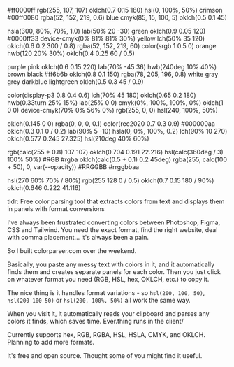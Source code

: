 #ff0000ff rgb(255, 107, 107) oklch(0.7 0.15 180) hsl(0, 100%, 50%) crimson
#00ff0080 rgba(52, 152, 219, 0.6) blue cmyk(85, 15, 100, 5) oklch(0.5 0.1 45)

hsla(300, 80%, 70%, 1.0) lab(50% 20 -30) green oklch(0.9 0.05 120) #0000ff33 device-cmyk(0% 81% 81% 30%) yellow
lch(50% 35 120) oklch(0.6 0.2 300 / 0.8) rgba(52, 152, 219, 60) color(srgb 1 0.5 0) orange hwb(120 20% 30%) oklch(0.4 0.25 60 / 0.5)

purple pink oklch(0.6 0.15 220) lab(70% -45 36) hwb(240deg 10% 40%) brown black
#ff6b6b oklch(0.8 0.1 150) rgba(78, 205, 196, 0.8) white gray grey darkblue lightgreen oklch(0.5 0.3 45 / 0.9)

color(display-p3 0.8 0.4 0.6) lch(70% 45 180) oklch(0.65 0.2 180) hwb(0.33turn 25% 15%) lab(25% 0 0)
cmyk(0%, 100%, 100%, 0%) oklch(1 0 0) device-cmyk(70% 0% 56% 0%) rgb(255, 0, 0) hsl(240, 100%, 50%)

oklch(0.145 0 0) rgba(0, 0, 0, 0.1) color(rec2020 0.7 0.3 0.9) #000000aa oklch(0.3 0.1 0 / 0.2)
lab(90% 5 -10) hsla(0, 0%, 100%, 0.2) lch(90% 10 270) oklch(0.577 0.245 27.325) hsl(210deg 40% 60%)

rgb(calc(255 * 0.8) 107 107) oklch(0.704 0.191 22.216) hsl(calc(360deg / 3) 100% 50%) #RGB #rgba
oklch(calc(0.5 + 0.1) 0.2 45deg) rgba(255, calc(100 + 50), 0, var(--opacity)) #RRGGBB #rrggbbaa

hsl(270 60% 70% / 80%) rgb(255 128 0 / 0.5) oklch(0.7 0.15 180 / 90%) oklch(0.646 0.222 41.116) 


tldr: Free color parsing tool that extracts colors from text and displays them in panels with format conversions



I've always been frustrated converting colors between Photoshop, Figma, CSS and Tailwind. You need the exact format, find the right website, deal with comma placement... it's always been a pain.

So I built colorparser.com over the weekend.

Basically, you paste any messy text with colors in it, and it automatically finds them and creates separate panels for each color. Then you just click on whatever format you need (RGB, HSL, hex, OKLCH, etc.) to copy it.

The nice thing is it handles format variations - so `hsl(200, 100, 50)`, `hsl(200 100 50)` or `hsl(200, 100%, 50%)` all work the same way.

When you visit it, it automatically reads your clipboard and parses any colors it finds, which saves time. Ever.thing runs in the client/

Currently supports hex, RGB, RGBA, HSL, HSLA, CMYK, and OKLCH. Planning to add more formats.

It's free and open source. Thought some of you might find it useful.
